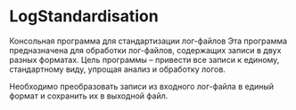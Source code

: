 # LogStandardisation

Консольная программа для стандартизации лог-файлов
Эта программа предназначена для обработки лог-файлов, содержащих записи в двух
разных форматах. Цель программы – привести все записи к единому, стандартному виду,
упрощая анализ и обработку логов.


Необходимо преобразовать записи из входного лог-файла в единый формат и сохранить
их в выходной файл.
